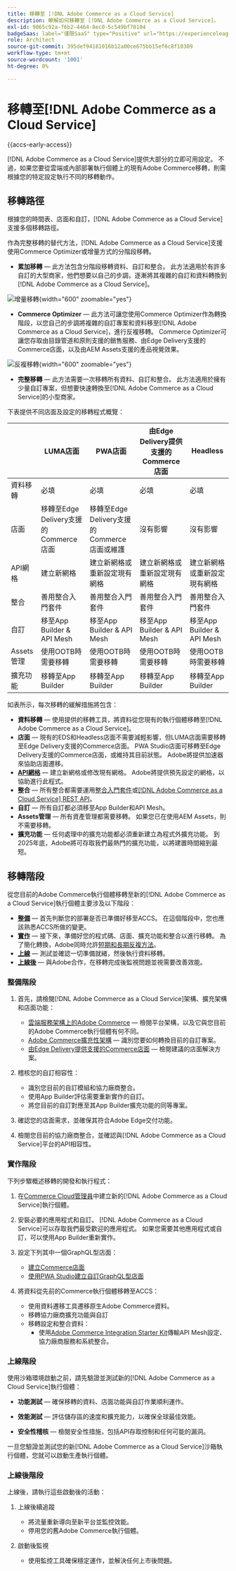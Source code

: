 ```yaml
---
title: 移轉至 [!DNL Adobe Commerce as a Cloud Service]
description: 瞭解如何移轉至 [!DNL Adobe Commerce as a Cloud Service]。
exl-id: 9065c92a-f6b2-4464-8ec0-5c549bf78104
badgeSaas: label="僅限SaaS" type="Positive" url="https://experienceleague.adobe.com/zh-hant/docs/commerce/user-guides/product-solutions" tooltip="僅適用於Adobe Commerce as a Cloud Service和Adobe Commerce Optimizer專案(Adobe管理的SaaS基礎結構)。"
role: Architect
source-git-commit: 395def94181016b12a00ce675bb15ef6c8f10309
workflow-type: tm+mt
source-wordcount: '1001'
ht-degree: 0%

---
```


# 移轉至[!DNL Adobe Commerce as a Cloud Service]

{{accs-early-access}}

[!DNL Adobe Commerce as a Cloud Service]提供大部分的立即可用設定。 不過，如果您要從雲端或內部部署執行個體上的現有Adobe Commerce移轉，則需根據您的特定設定執行不同的移轉動作。

## 移轉路徑

根據您的時間表、店面和自訂，[!DNL Adobe Commerce as a Cloud Service]支援多個移轉路徑。

作為完整移轉的替代方法，[!DNL Adobe Commerce as a Cloud Service]支援使用Commerce Optimizer或增量方式的分階段移轉。

* **累加移轉** — 此方法包含分階段移轉資料、自訂和整合。 此方法適用於有許多自訂的大型商家，他們想要以自己的步調，逐漸將其複雜的自訂和資料轉換到[!DNL Adobe Commerce as a Cloud Service]。

![增量移轉](./assets/incremental.png){width="600" zoomable="yes"}

* **Commerce Optimizer** — 此方法可讓您使用Commerce Optimizer作為轉換階段，以您自己的步調將複雜的自訂專案和資料移至[!DNL Adobe Commerce as a Cloud Service]，進行反複移轉。 Commerce Optimizer可讓您存取由目錄管道和原則支援的銷售服務、由Edge Delivery支援的Commerce店面，以及由AEM Assets支援的產品視覺效果。

![反複移轉](./assets/optimizer.png){width="600" zoomable="yes"}

* **完整移轉** — 此方法需要一次移轉所有資料、自訂和整合。 此方法適用於擁有少量自訂專案，但想要快速轉換至[!DNL Adobe Commerce as a Cloud Service]的小型商家。

下表提供不同店面及設定的移轉程式概覽：

|                    | LUMA店面 | PWA店面 | 由Edge Delivery提供支援的Commerce店面 | Headless |
|--------------------|----------------------------------------|----------------------------------------|------------------------------------------------------|----------------------------------------|
| 資料移轉 | 必填 | 必填 | 必填 | 必填 |
| 店面 | 移轉至Edge Delivery支援的Commerce店面 | 移轉至Edge Delivery支援的Commerce店面或維護 | 沒有影響 | 沒有影響 |
| API網格 | 建立新網格 | 建立新網格或重新設定現有網格 | 建立新網格或重新設定現有網格 | 建立新網格或重新設定現有網格 |
| 整合 | 善用整合入門套件 | 善用整合入門套件 | 善用整合入門套件 | 善用整合入門套件 |
| 自訂 | 移至App Builder &amp; API Mesh | 移至App Builder &amp; API Mesh | 移至App Builder &amp; API Mesh | 移至App Builder &amp; API Mesh |
| Assets管理 | 使用OOTB時需要移轉 | 使用OOTB時需要移轉 | 使用OOTB時需要移轉 | 使用OOTB時需要移轉 |
| 擴充功能 | 移轉至App Builder | 移轉至App Builder | 移轉至App Builder | 移轉至App Builder |

如表所示，每次移轉的緩解措施將包含：

* **資料移轉** — 使用提供的移轉工具，將資料從您現有的執行個體移轉至[!DNL Adobe Commerce as a Cloud Service]。
* **店面** — 現有的EDS和Headless店面不需要減輕影響，但LUMA店面需要移轉至Edge Delivery支援的Commerce店面。 PWA Studio店面可移轉至Edge Delivery支援的Commerce店面，或維持其目前狀態。 Adobe將提供加速器來協助店面遷移。
* **[API網格](https://developer.adobe.com/graphql-mesh-gateway)** — 建立新網格或修改現有網格。 Adobe將提供預先設定的網格，以協助進行此程式。
* **整合** — 所有整合都需要運用[整合入門套件](https://developer.adobe.com/commerce/extensibility/starter-kit/integration/)或[[!DNL Adobe Commerce as a Cloud Service] REST API](https://developer.adobe.com/commerce/services/reference/cloud-service/core-admin/)。
* **自訂** — 所有自訂都必須移至App Builder和API Mesh。
* **Assets管理** — 所有資產管理都需要移轉。 如果您已在使用AEM Assets，則不需要移轉。
* **擴充功能** — 任何處理中的擴充功能都必須重新建立為程式外擴充功能。 到2025年底，Adobe將可存取我們最熱門的擴充功能，以將建置時間縮到最短。

## 移轉階段

從您目前的Adobe Commerce執行個體移轉至新的[!DNL Adobe Commerce as a Cloud Service]執行個體主要涉及以下階段：

* **[整備](#readiness-phase)** — 首先判斷您的部署是否已準備好移至ACCS。 在這個階段中，您也應該熟悉ACCS所做的變更&#x200B;。
* **[實作](#implementation-phase)** — 接下來，準備好您的程式碼、店面、擴充功能和整合以進行移轉。 為了簡化轉換，Adobe同時允許[短期和長期反複方法](#migration-paths)&#x200B;。
* **[上線](#go-live-phase)** — 測試並確認一切準備就緒，然後執行資料移轉。
* **[上線後](#post-go-live-phase)** — 與Adobe合作，在移轉完成後監視問題並視需要改善效能。

### 整備階段

1. 首先，請檢閱[!DNL Adobe Commerce as a Cloud Service]架構、擴充架構和店面功能：

   * [雲端服務架構上的Adobe Commerce](./overview.md) — 檢閱平台架構，以及它與您目前的Adobe Commerce執行個體有何不同。
   * [Adobe Commerce擴充性架構](https://developer.adobe.com/commerce/extensibility/) — 識別您要如何轉換目前的自訂專案。
   * [由Edge Delivery提供支援的Commerce店面](https://experienceleague.adobe.com/developer/commerce/storefront/?lang=zh-Hant) — 檢閱建議的店面解決方案。

1. 稽核您的自訂相容性：

   * 識別您目前的自訂模組和協力廠商整合。
   * 使用App Builder評估需要重新實作的自訂。
   * 將您目前的自訂對應至其App Builder擴充功能的同等專案。

1. 確認您的店面需求，並確保其符合Adobe Edge交付功能。

1. 檢閱您目前的協力廠商整合，並確認與[!DNL Adobe Commerce as a Cloud Service]平台的API相容性。

### 實作階段

下列步驟概述移轉的開發和執行程式：

1. 在[Commerce Cloud管理員](./getting-started.md#create-an-instance)中建立新的[!DNL Adobe Commerce as a Cloud Service]執行個體。

1. 安裝必要的應用程式和自訂。 [!DNL Adobe Commerce as a Cloud Service]可以存取我們最受歡迎的應用程式。 如果您需要其他應用程式或自訂，可以使用App Builder重新實作。

1. 設定下列其中一個GraphQL型店面：

   * [建立Commerce店面](https://experienceleague.adobe.com/developer/commerce/storefront/get-started/?lang=zh-Hant)
   * [使用PWA Studio建立自訂GraphQL型店面](https://developer.adobe.com/commerce/pwa-studio/)

1. 將資料從先前的Commerce執行個體移轉至ACCS：

   * 使用資料遷移工具遷移原生Adobe Commerce資料。
   * 移轉協力廠商擴充功能與自訂
   * 移轉設定和整合資料：
      * 使用[Adobe Commerce Integration Starter Kit](https://developer.adobe.com/commerce/extensibility/starter-kit/integration/)傳輸API Mesh設定、協力廠商服務和系統整合。

### 上線階段

使用沙箱環境啟動之前，請先驗證並測試新的[!DNL Adobe Commerce as a Cloud Service]執行個體：

* **功能測試** — 確保移轉的資料、店面功能與自訂作業順利運作。

* **效能測試** — 評估儲存區的速度和擴充能力，以確保全球最佳效能。

* **安全性稽核** — 檢閱安全性措施，包括API存取控制和任何可能的漏洞。

一旦您驗證並測試您的新[!DNL Adobe Commerce as a Cloud Service]沙箱執行個體，您就可以啟動生產執行個體。

### 上線後階段

上線後，請執行這些啟動後的活動：

1. 上線後續追蹤

   * 將流量重新導向至新平台並監控效能。
   * 停用您的舊Adobe Commerce執行個體。

1. 啟動後監視

   * 使用監控工具確保穩定運作，並解決任何上市後問題。
